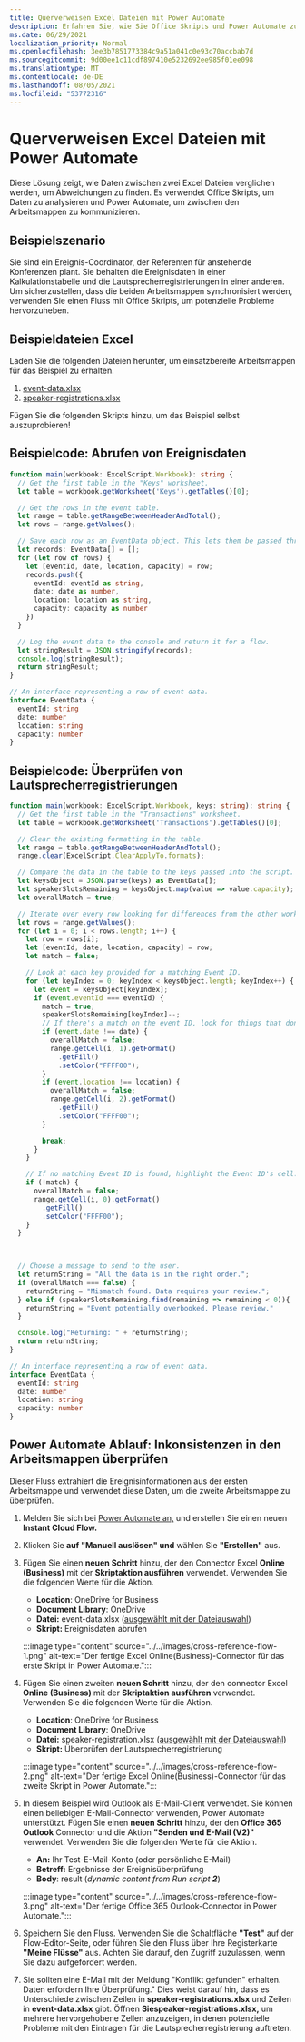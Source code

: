 ```yaml
---
title: Querverweisen Excel Dateien mit Power Automate
description: Erfahren Sie, wie Sie Office Skripts und Power Automate zum Querverweisen und Formatieren einer Excel Datei verwenden.
ms.date: 06/29/2021
localization_priority: Normal
ms.openlocfilehash: 3ee3b7851773384c9a51a041c0e93c70accbab7d
ms.sourcegitcommit: 9d00ee1c11cdf897410e5232692ee985f01ee098
ms.translationtype: MT
ms.contentlocale: de-DE
ms.lasthandoff: 08/05/2021
ms.locfileid: "53772316"
---
```

# <a name="cross-reference-excel-files-with-power-automate"></a>Querverweisen Excel Dateien mit Power Automate

Diese Lösung zeigt, wie Daten zwischen zwei Excel Dateien verglichen werden, um Abweichungen zu finden. Es verwendet Office Skripts, um Daten zu analysieren und Power Automate, um zwischen den Arbeitsmappen zu kommunizieren.

## <a name="example-scenario"></a>Beispielszenario

Sie sind ein Ereignis-Coordinator, der Referenten für anstehende Konferenzen plant. Sie behalten die Ereignisdaten in einer Kalkulationstabelle und die Lautsprecherregistrierungen in einer anderen. Um sicherzustellen, dass die beiden Arbeitsmappen synchronisiert werden, verwenden Sie einen Fluss mit Office Skripts, um potenzielle Probleme hervorzuheben.

## <a name="sample-excel-files"></a>Beispieldateien Excel

Laden Sie die folgenden Dateien herunter, um einsatzbereite Arbeitsmappen für das Beispiel zu erhalten.

1. <a href="event-data.xlsx">event-data.xlsx</a>
1. <a href="speaker-registrations.xlsx">speaker-registrations.xlsx</a>

Fügen Sie die folgenden Skripts hinzu, um das Beispiel selbst auszuprobieren!

## <a name="sample-code-get-event-data"></a>Beispielcode: Abrufen von Ereignisdaten

```TypeScript
function main(workbook: ExcelScript.Workbook): string {
  // Get the first table in the "Keys" worksheet.
  let table = workbook.getWorksheet('Keys').getTables()[0];

  // Get the rows in the event table.
  let range = table.getRangeBetweenHeaderAndTotal();
  let rows = range.getValues();

  // Save each row as an EventData object. This lets them be passed through Power Automate.
  let records: EventData[] = [];
  for (let row of rows) {
    let [eventId, date, location, capacity] = row;
    records.push({
      eventId: eventId as string,
      date: date as number,
      location: location as string,
      capacity: capacity as number
    })
  }

  // Log the event data to the console and return it for a flow.
  let stringResult = JSON.stringify(records);
  console.log(stringResult);
  return stringResult;
}

// An interface representing a row of event data.
interface EventData {
  eventId: string
  date: number
  location: string
  capacity: number
}
```

## <a name="sample-code-validate-speaker-registrations"></a>Beispielcode: Überprüfen von Lautsprecherregistrierungen

```TypeScript
function main(workbook: ExcelScript.Workbook, keys: string): string {
  // Get the first table in the "Transactions" worksheet.
  let table = workbook.getWorksheet('Transactions').getTables()[0];

  // Clear the existing formatting in the table.
  let range = table.getRangeBetweenHeaderAndTotal();
  range.clear(ExcelScript.ClearApplyTo.formats);

  // Compare the data in the table to the keys passed into the script.
  let keysObject = JSON.parse(keys) as EventData[];
  let speakerSlotsRemaining = keysObject.map(value => value.capacity);
  let overallMatch = true;

  // Iterate over every row looking for differences from the other worksheet.
  let rows = range.getValues();
  for (let i = 0; i < rows.length; i++) {
    let row = rows[i];
    let [eventId, date, location, capacity] = row;
    let match = false;

    // Look at each key provided for a matching Event ID.
    for (let keyIndex = 0; keyIndex < keysObject.length; keyIndex++) {
      let event = keysObject[keyIndex];
      if (event.eventId === eventId) {
        match = true;
        speakerSlotsRemaining[keyIndex]--;
        // If there's a match on the event ID, look for things that don't match and highlight them.
        if (event.date !== date) {
          overallMatch = false;
          range.getCell(i, 1).getFormat()
            .getFill()
            .setColor("FFFF00");
        }
        if (event.location !== location) {
          overallMatch = false;
          range.getCell(i, 2).getFormat()
            .getFill()
            .setColor("FFFF00");
        }

        break;
      }
    }

    // If no matching Event ID is found, highlight the Event ID's cell.
    if (!match) {
      overallMatch = false;
      range.getCell(i, 0).getFormat()
        .getFill()
        .setColor("FFFF00");
    }
  }

  

  // Choose a message to send to the user.
  let returnString = "All the data is in the right order.";
  if (overallMatch === false) {
    returnString = "Mismatch found. Data requires your review.";
  } else if (speakerSlotsRemaining.find(remaining => remaining < 0)){
    returnString = "Event potentially overbooked. Please review."
  }

  console.log("Returning: " + returnString);
  return returnString;
}

// An interface representing a row of event data.
interface EventData {
  eventId: string
  date: number
  location: string
  capacity: number
}
```

## <a name="power-automate-flow-check-for-inconsistencies-across-the-workbooks"></a>Power Automate Ablauf: Inkonsistenzen in den Arbeitsmappen überprüfen

Dieser Fluss extrahiert die Ereignisinformationen aus der ersten Arbeitsmappe und verwendet diese Daten, um die zweite Arbeitsmappe zu überprüfen.

1. Melden Sie sich bei [Power Automate an,](https://flow.microsoft.com) und erstellen Sie einen neuen **Instant Cloud Flow.**
1. Klicken Sie **auf "Manuell auslösen" und** wählen Sie **"Erstellen"** aus.
1. Fügen Sie einen **neuen Schritt** hinzu, der den Connector Excel **Online (Business)** mit der **Skriptaktion ausführen** verwendet. Verwenden Sie die folgenden Werte für die Aktion.
    * **Location**: OneDrive for Business
    * **Document Library**: OneDrive
    * **Datei:** event-data.xlsx ([ausgewählt mit der Dateiauswahl](../../testing/power-automate-troubleshooting.md#select-workbooks-with-the-file-browser-control))
    * **Skript:** Ereignisdaten abrufen

    :::image type="content" source="../../images/cross-reference-flow-1.png" alt-text="Der fertige Excel Online(Business)-Connector für das erste Skript in Power Automate.":::

1. Fügen Sie einen zweiten **neuen Schritt** hinzu, der den connector Excel **Online (Business)** mit der **Skriptaktion ausführen** verwendet. Verwenden Sie die folgenden Werte für die Aktion.
    * **Location**: OneDrive for Business
    * **Document Library**: OneDrive
    * **Datei:** speaker-registration.xlsx ([ausgewählt mit der Dateiauswahl](../../testing/power-automate-troubleshooting.md#select-workbooks-with-the-file-browser-control))
    * **Skript:** Überprüfen der Lautsprecherregistrierung

    :::image type="content" source="../../images/cross-reference-flow-2.png" alt-text="Der fertige Excel Online(Business)-Connector für das zweite Skript in Power Automate.":::
1. In diesem Beispiel wird Outlook als E-Mail-Client verwendet. Sie können einen beliebigen E-Mail-Connector verwenden, Power Automate unterstützt. Fügen Sie einen **neuen Schritt** hinzu, der den **Office 365 Outlook** Connector und die Aktion **"Senden und E-Mail (V2)"** verwendet. Verwenden Sie die folgenden Werte für die Aktion.
    * **An:** Ihr Test-E-Mail-Konto (oder persönliche E-Mail)
    * **Betreff:** Ergebnisse der Ereignisüberprüfung
    * **Body**: result (_dynamic content from Run script **2**_)

    :::image type="content" source="../../images/cross-reference-flow-3.png" alt-text="Der fertige Office 365 Outlook-Connector in Power Automate.":::
1. Speichern Sie den Fluss. Verwenden Sie die Schaltfläche **"Test"** auf der Flow-Editor-Seite, oder führen Sie den Fluss über Ihre Registerkarte **"Meine Flüsse"** aus. Achten Sie darauf, den Zugriff zuzulassen, wenn Sie dazu aufgefordert werden.
1. Sie sollten eine E-Mail mit der Meldung "Konflikt gefunden" erhalten. Daten erfordern Ihre Überprüfung." Dies weist darauf hin, dass es Unterschiede zwischen Zeilen in **speaker-registrations.xlsx** und Zeilen in **event-data.xlsx** gibt. Öffnen **Siespeaker-registrations.xlsx,** um mehrere hervorgehobene Zellen anzuzeigen, in denen potenzielle Probleme mit den Eintragen für die Lautsprecherregistrierung auftreten.
